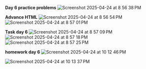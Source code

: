 <b>Day 6 practice problems</b>
![Screenshot 2025-04-24 at 8 56 38 PM](https://github.com/user-attachments/assets/2fbc83d6-0e8d-4f2d-84be-6757164188bd)

<b>Advance HTML</b>
![Screenshot 2025-04-24 at 8 56 54 PM](https://github.com/user-attachments/assets/726c8f2c-7dbc-48b7-90f4-8106241a9183)
![Screenshot 2025-04-24 at 8 57 01 PM](https://github.com/user-attachments/assets/98fe13cb-1041-4d96-9bf7-bfb47be1101b)

<b>Task day 6</b>
![Screenshot 2025-04-24 at 8 57 09 PM](https://github.com/user-attachments/assets/c18e01be-969b-4d8f-b21c-a422c32f6c06)
![Screenshot 2025-04-24 at 8 57 18 PM](https://github.com/user-attachments/assets/a0cc7cf9-be02-4cb3-9b2d-2abc1c534f26)
![Screenshot 2025-04-24 at 8 57 25 PM](https://github.com/user-attachments/assets/1f1d4032-3061-4c99-bba3-f6d7b11b9a7c)

<b>homework day 6</b>
![Screenshot 2025-04-24 at 10 12 46 PM](https://github.com/user-attachments/assets/21a4cc82-ef09-4ae2-9ba9-4895b67c8ae6)

![Screenshot 2025-04-24 at 10 13 37 PM](https://github.com/user-attachments/assets/a6dd4e43-c078-48ba-89fc-85b242461f01)
